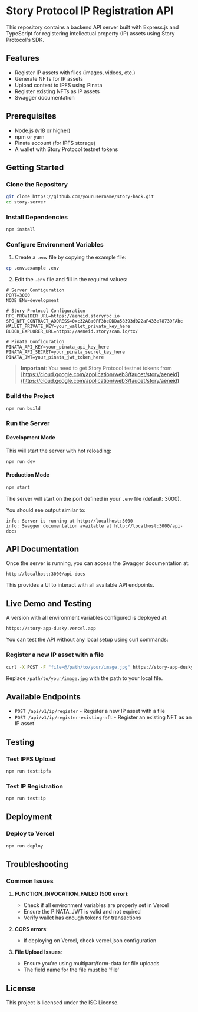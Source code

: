 # Story Protocol IP Registration API

This repository contains a backend API server built with Express.js and TypeScript for registering intellectual property (IP) assets using Story Protocol's SDK.

## Features

- Register IP assets with files (images, videos, etc.)
- Generate NFTs for IP assets
- Upload content to IPFS using Pinata
- Register existing NFTs as IP assets
- Swagger documentation

## Prerequisites

- Node.js (v18 or higher)
- npm or yarn
- Pinata account (for IPFS storage)
- A wallet with Story Protocol testnet tokens

## Getting Started

### Clone the Repository

```bash
git clone https://github.com/yourusername/story-hack.git
cd story-server
```

### Install Dependencies

```bash
npm install
```

### Configure Environment Variables

1. Create a `.env` file by copying the example file:

```bash
cp .env.example .env
```

2. Edit the `.env` file and fill in the required values:

```
# Server Configuration
PORT=3000
NODE_ENV=development

# Story Protocol Configuration
RPC_PROVIDER_URL=https://aeneid.storyrpc.io
SPG_NFT_CONTRACT_ADDRESS=0xc32A8a0FF3beDDDa58393d022aF433e78739FAbc
WALLET_PRIVATE_KEY=your_wallet_private_key_here
BLOCK_EXPLORER_URL=https://aeneid.storyscan.io/tx/

# Pinata Configuration
PINATA_API_KEY=your_pinata_api_key_here
PINATA_API_SECRET=your_pinata_secret_key_here
PINATA_JWT=your_pinata_jwt_token_here
```

> **Important**: You need to get Story Protocol testnet tokens from [https://cloud.google.com/application/web3/faucet/story/aeneid](https://cloud.google.com/application/web3/faucet/story/aeneid)

### Build the Project

```bash
npm run build
```

### Run the Server

#### Development Mode

This will start the server with hot reloading:

```bash
npm run dev
```

#### Production Mode

```bash
npm start
```

The server will start on the port defined in your `.env` file (default: 3000).

You should see output similar to:
```
info: Server is running at http://localhost:3000
info: Swagger documentation available at http://localhost:3000/api-docs
```

## API Documentation

Once the server is running, you can access the Swagger documentation at:

```
http://localhost:3000/api-docs
```

This provides a UI to interact with all available API endpoints.

## Live Demo and Testing

A version with all environment variables configured is deployed at:

```
https://story-app-dusky.vercel.app
```

You can test the API without any local setup using curl commands:

### Register a new IP asset with a file

```bash
curl -X POST -F "file=@/path/to/your/image.jpg" https://story-app-dusky.vercel.app/api/v1/ip/register
```

Replace `/path/to/your/image.jpg` with the path to your local file.

## Available Endpoints

- `POST /api/v1/ip/register` - Register a new IP asset with a file
- `POST /api/v1/ip/register-existing-nft` - Register an existing NFT as an IP asset

## Testing

### Test IPFS Upload

```bash
npm run test:ipfs
```

### Test IP Registration

```bash
npm run test:ip
```

## Deployment

### Deploy to Vercel

```bash
npm run deploy
```

## Troubleshooting

### Common Issues

1. **FUNCTION_INVOCATION_FAILED (500 error)**:
   - Check if all environment variables are properly set in Vercel
   - Ensure the PINATA_JWT is valid and not expired
   - Verify wallet has enough tokens for transactions

2. **CORS errors**:
   - If deploying on Vercel, check vercel.json configuration

3. **File Upload Issues**:
   - Ensure you're using multipart/form-data for file uploads
   - The field name for the file must be 'file'

## License

This project is licensed under the ISC License.
